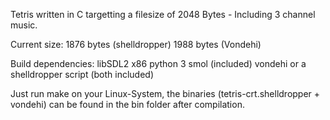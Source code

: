 Tetris written in C targetting a filesize of 2048 Bytes - Including 3 channel music.

Current size: 
1876 bytes (shelldropper)
1988 bytes (Vondehi)

Build dependencies:
libSDL2 x86
python 3
smol (included)
vondehi or a shelldropper script (both included)

Just run make on your Linux-System, the binaries (tetris-crt.shelldropper + vondehi) can be found in the bin folder after compilation. 
